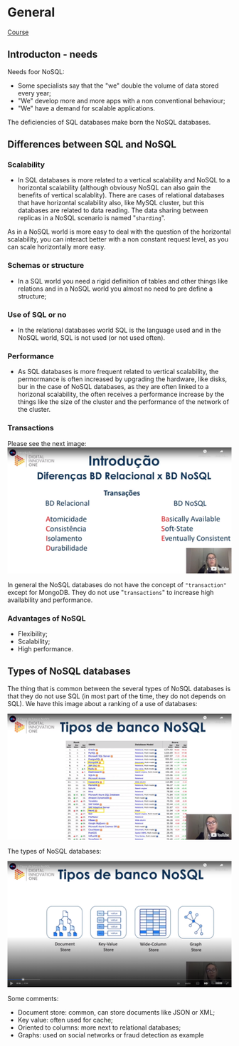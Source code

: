 # General

[Course](https://web.dio.me/course/introducao-ao-mongodb-e-bancos-de-dados-nosql/learning/d8c1eb33-27f5-44f9-a57c-68d65fcac8da?back=/track/coding-the-future-claro-java-spring-boot&tab=undefined&moduleId=undefinedhttps://web.dio.me/course/introducao-ao-mongodb-e-bancos-de-dados-nosql/learning/d8c1eb33-27f5-44f9-a57c-68d65fcac8da?back=/track/coding-the-future-claro-java-spring-boot&tab=undefined&moduleId=undefined)


## Introducton - needs

Needs foor NoSQL:

- Some specialists say that the "we" double the volume of data stored every year;
- "We" develop more and more apps with a non conventional behaviour;
- "We" have a demand for scalable applications.

The deficiencies of SQL databases make born the NoSQL databases.


## Differences between SQL and NoSQL

### Scalability

- In SQL databases is more related to a vertical scalability and NoSQL to a horizontal scalability (although obviousy NoSQL can also gain the benefits of vertical scalablity). There are cases of relational databases that have horizontal scalability also, like MySQL cluster, but this databases are related to data reading. The data sharing between replicas in a NoSQL scenario is named "`sharding`".

As in a NoSQL world is more easy to deal with the question of the horizontal scalability, you can interact better with a non constant request level, as you can scale horizontally more easy.

### Schemas or structure

- In a SQL world you need a rigid definition of tables and other things like relations and in a NoSQL world you almost no need to pre define a structure;

### Use of SQL or no

- In the relational databases world SQL is the language used and in the NoSQL world, SQL is not used (or not used often).

### Performance

- As SQL databases is more frequent related to vertical scalability, the permormance is often increased by upgrading the hardware, like disks, bur in the case of NoSQL databases, as they are often linked to a horizonal scalability, the often receives a performance increase by the things like the size of the cluster and the performance of the network of the cluster.

### Transactions

Please see the next image:
![transactions](images/differences-sql-nosql-transactions.png)

In general the NoSQL databases do not have the concept of `"transaction"` except for MongoDB. They do not use "`transactions`" to increase high availability and performance.

### Advantages of NoSQL

- Flexibility;
- Scalability;
- High performance.

## Types of NoSQL databases

The thing that is common between the several types of NoSQL databases is that they do not use SQL (in most part of the time, they do not depends on SQL).
We have this image about a ranking of a use of databases:

![ranking of databases](images/ranking-of-databases.png)

The types of NoSQL databases:

![types of NoSQL databases](images/types-of-nosql-databases.png)

Some comments:

- Document store: common, can store documents like JSON or XML;
- Key value: often used for cache;
- Oriented to columns: more next to relational databases;
- Graphs: used on social networks or fraud detection as example
